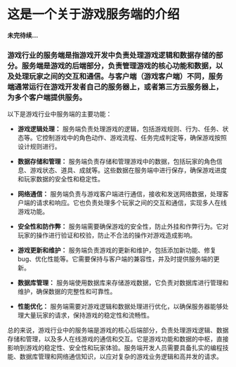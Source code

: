 # 这是一个关于游戏服务端的介绍

**未完待续...**

###  游戏行业的服务端是指游戏开发中负责处理游戏逻辑和数据存储的部分。服务端是游戏的后端部分，负责管理游戏的核心功能和数据，以及处理玩家之间的交互和通信。与客户端（游戏客户端）不同，服务端通常运行在游戏开发者自己的服务器上，或者第三方云服务器上，为多个客户端提供服务。

以下是游戏行业中服务端的主要功能：

+ **游戏逻辑处理：** 服务端负责处理游戏的逻辑，包括游戏规则、行为、任务、状态等。它控制游戏中的角色动作、游戏流程、任务完成判定等，确保游戏按照设计规则进行。

+ **数据存储和管理：** 服务端负责存储和管理游戏中的数据，包括玩家的角色信息、游戏状态、道具、成就等。这些数据在服务端中进行保存，确保游戏进度和玩家数据的安全性和稳定性。

+ **网络通信：** 服务端负责与游戏客户端进行通信，接收和发送网络数据，处理客户端的请求和响应。它也负责处理多个玩家之间的交互和通信，实现多人在线游戏功能。

+ **安全性和防作弊：** 服务端需要确保游戏的安全性，防止外挂和作弊行为。它对玩家的操作进行验证和校验，防止不合法的操作对游戏造成影响。

+ **游戏更新和维护：** 服务端负责游戏的更新和维护，包括添加新功能、修复bug、优化性能等。它需要保持与客户端的兼容性，并及时提供服务端的更新。

+ **数据库管理：** 服务端使用数据库来存储游戏数据，它负责对数据库进行管理和维护，确保数据的完整性和可靠性。

+ **性能优化：** 服务端需要对游戏逻辑和数据处理进行优化，以确保服务器能够处理大量玩家的请求，保持游戏的稳定性和流畅性。

总的来说，游戏行业中的服务端是游戏的核心后端部分，负责处理游戏逻辑、数据存储和管理，以及多人在线游戏的通信和交互。它是游戏功能和数据的中枢，直接影响到游戏的稳定性、安全性和玩家体验。服务端开发人员需要具备扎实的编程技能、数据库管理和网络通信知识，以应对复杂的游戏业务逻辑和高并发的请求。
